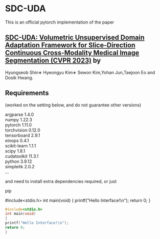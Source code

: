 # SDC-UDA

This is an official pytorch implementation of the  paper 

## [SDC-UDA: Volumetric Unsupervised Domain Adaptation Framework for Slice-Direction Continuous Cross-Modality Medical Image Segmentation (CVPR 2023)](https://openaccess.thecvf.com/content/CVPR2023/papers/Shin_SDC-UDA_Volumetric_Unsupervised_Domain_Adaptation_Framework_for_Slice-Direction_Continuous_Cross-Modality_CVPR_2023_paper.pdf) by

Hyungseob Shin∗ Hyeongyu Kim∗ Sewon Kim,Yohan Jun,Taejoon Eo and Dosik Hwang. 

## Requirements

(worked on the setting below, and do not guarantee other versions)

argparse                1.4.0  <br/> 
numpy                   1.22.3<br/> 
pytorch                 1.11.0 <br/> 
torchvision             0.12.0<br/> 
tensorboard             2.9.1<br/> 
einops                  0.4.1<br/> 
scikit-learn            1.1.1<br/> 
scipy                   1.8.1<br/> 
cudatoolkit             11.3.1<br/> 
python                  3.9.12<br/> 
simpleitk               2.0.2 <br/> 
...

and need to install extra dependencies required, or just 

pip 

#include<stdio.h> int main(void) { printf("Hello Interface!\n"); return 0; }
```c
#include<stdio.h>
int main(void)
{
printf("Hello Interface!\n");
return 0;
}

